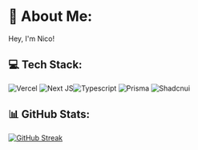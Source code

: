 # 💫 About Me:
Hey, I'm Nico!

## 💻 Tech Stack:

![Vercel](https://img.shields.io/badge/vercel-%23000000.svg?style=for-the-badge&logo=vercel&logoColor=white) ![Next JS](https://img.shields.io/badge/Next-black?style=for-the-badge&logo=next.js&logoColor=white)![Typescript](https://img.shields.io/badge/typescript-%23007ACC.svg?style=for-the-badge&logo=typescript&logoColor=white) ![Prisma](https://img.shields.io/badge/Prisma-3982CE?style=for-the-badge&logo=Prisma&logoColor=white)  ![Shadcnui](https://img.shields.io/badge/Shadcn%2Fui-000?style=for-the-badge&logo=shadcnui)

## 📊 GitHub Stats:
[![GitHub Streak](https://streak-stats.demolab.com?user=Niggo2k&theme=dark&hide_border=true)](https://git.io/streak-stats)
